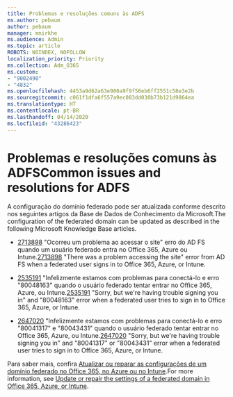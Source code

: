 ```yaml
---
title: Problemas e resoluções comuns às ADFS
ms.author: pebaum
author: pebaum
manager: mnirkhe
ms.audience: Admin
ms.topic: article
ROBOTS: NOINDEX, NOFOLLOW
localization_priority: Priority
ms.collection: Adm_O365
ms.custom:
- "9002490"
- "4832"
ms.openlocfilehash: 4453a9d62a63e980a9f9f56eb6ff2551c58e3e2b
ms.sourcegitcommit: c061f1dfa6f557a9ec083dd030b73b121d9864ea
ms.translationtype: HT
ms.contentlocale: pt-BR
ms.lasthandoff: 04/14/2020
ms.locfileid: "43286423"
---
```

# <a name="common-issues-and-resolutions-for-adfs"></a><span data-ttu-id="96df7-102">Problemas e resoluções comuns às ADFS</span><span class="sxs-lookup"><span data-stu-id="96df7-102">Common issues and resolutions for ADFS</span></span>

<span data-ttu-id="96df7-103">A configuração do domínio federado pode ser atualizada conforme descrito nos seguintes artigos da Base de Dados de Conhecimento da Microsoft.</span><span class="sxs-lookup"><span data-stu-id="96df7-103">The configuration of the federated domain can be updated as described in the following Microsoft Knowledge Base articles.</span></span>

- <span data-ttu-id="96df7-104">[2713898](https://support.microsoft.com/help/2713898) "Ocorreu um problema ao acessar o site" erro do AD FS quando um usuário federado entra no Office 365, Azure ou Intune.</span><span class="sxs-lookup"><span data-stu-id="96df7-104">[2713898](https://support.microsoft.com/help/2713898)  "There was a problem accessing the site" error from AD FS when a federated user signs in to Office 365, Azure, or Intune.</span></span>

- <span data-ttu-id="96df7-105">[2535191](https://support.microsoft.com/help/2535191) "Infelizmente estamos com problemas para conectá-lo e erro "80048163" quando o usuário federado tentar entrar no Office 365, Azure, ou Intune.</span><span class="sxs-lookup"><span data-stu-id="96df7-105">[2535191](https://support.microsoft.com/help/2535191) "Sorry, but we're having trouble signing you in" and "80048163" error when a federated user tries to sign in to Office 365, Azure, or Intune.</span></span>

- <span data-ttu-id="96df7-106">[2647020](https://support.microsoft.com/help/2647020) "Infelizmente estamos com problemas para conectá-lo e erro "80041317" e "80043431" quando o usuário federado tentar entrar no Office 365, Azure, ou Intune.</span><span class="sxs-lookup"><span data-stu-id="96df7-106">[2647020](https://support.microsoft.com/help/2647020)   "Sorry, but we're having trouble signing you in" and "80041317" or "80043431" error when a federated user tries to sign in to Office 365, Azure, or Intune.</span></span>

<span data-ttu-id="96df7-107">Para saber mais, confira [Atualizar ou reparar as configurações de um domínio federado no Office 365, no Azure ou no Intune](https://docs.microsoft.com/pt-BR/office365/troubleshoot/active-directory/update-federated-domain-office-365).</span><span class="sxs-lookup"><span data-stu-id="96df7-107">For more information, see [Update or repair the settings of a federated domain in Office 365, Azure, or Intune](https://docs.microsoft.com/pt-BR/office365/troubleshoot/active-directory/update-federated-domain-office-365).</span></span>
